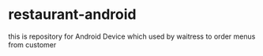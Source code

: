 # restaurant-android
this is repository for Android Device which used by waitress to order menus from customer

